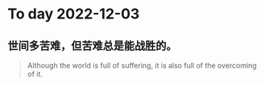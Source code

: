 
# To day 2022-12-03


## 世间多苦难，但苦难总是能战胜的。
> Although the world is full of suffering, it is also full of the overcoming of it.

    